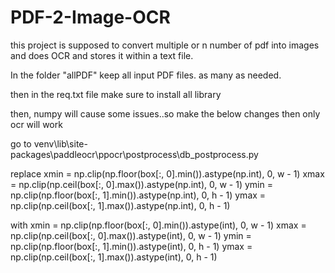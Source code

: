 # PDF-2-Image-OCR
this project is supposed to convert multiple or n number of pdf into images and does OCR and stores it within a text file.

In the folder "allPDF" keep all input PDF files. as many as needed. 

then in the req.txt file make sure to install all library 

then, numpy will cause some issues..so make the below changes then only ocr will work

go to
venv\lib\site-packages\paddleocr\ppocr\postprocess\db_postprocess.py

replace
xmin = np.clip(np.floor(box[:, 0].min()).astype(np.int), 0, w - 1)
xmax = np.clip(np.ceil(box[:, 0].max()).astype(np.int), 0, w - 1)
ymin = np.clip(np.floor(box[:, 1].min()).astype(np.int), 0, h - 1)
ymax = np.clip(np.ceil(box[:, 1].max()).astype(np.int), 0, h - 1)

with
xmin = np.clip(np.floor(box[:, 0].min()).astype(int), 0, w - 1)
xmax = np.clip(np.ceil(box[:, 0].max()).astype(int), 0, w - 1)
ymin = np.clip(np.floor(box[:, 1].min()).astype(int), 0, h - 1)
ymax = np.clip(np.ceil(box[:, 1].max()).astype(int), 0, h - 1)
        
        
